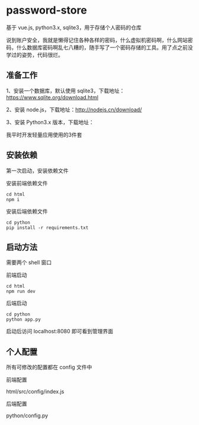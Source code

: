 # password-store
基于 vue.js, python3.x, sqlite3，用于存储个人密码的仓库

说到账户安全，我就是懒得记住各种各样的密码，什么虚拟机密码啊，什么网站密码，什么数据库密码啊乱七八糟的，随手写了一个密码存储的工具。用了点之前没学过的姿势，代码很烂。

## 准备工作
1、安装一个数据库，默认使用 sqlite3，下载地址：https://www.sqlite.org/download.html

2、安装 node.js，下载地址：http://nodejs.cn/download/

3、安装 Python3.x 版本，下载地址：

我平时开发轻量应用使用的3件套

## 安装依赖
第一次启动，安装依赖文件

安装前端依赖文件

    cd html
    npm i
    
安装后端依赖文件

    cd python
    pip install -r requirements.txt

## 启动方法
需要两个 shell 窗口

前端启动

    cd html
    npm run dev

后端启动

    cd python
    python app.py

启动后访问 localhost:8080 即可看到管理界面

## 个人配置
所有可修改的配置都在 config 文件中

前端配置

html/src/config/index.js

后端配置

python/config.py

